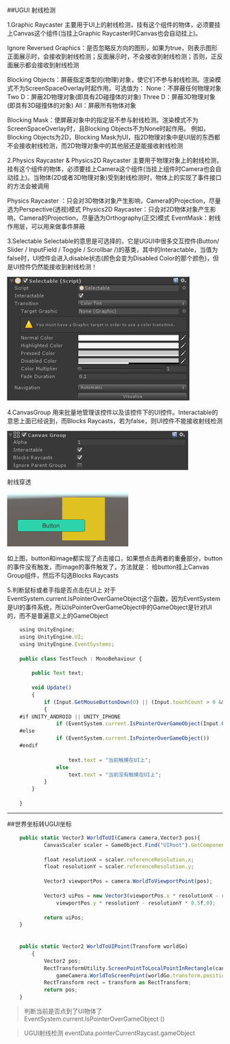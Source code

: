 ##UGUI 射线检测

1.Graphic Raycaster
主要用于UI上的射线检测，挂有这个组件的物体，必须要挂上Canvas这个组件(当挂上Graphic Raycaster时Canvas也会自动挂上)。

Ignore Reversed Graphics：是否忽略反方向的图形，如果为true，则表示图形正面展示时，会接收到射线检测；反面展示时，不会接收到射线检测；否则，正反面展示都会接收到射线检测

Blocking Objects：屏蔽指定类型的(物理)对象，使它们不参与射线检测。渲染模式不为ScreenSpaceOverlay时起作用。可选值为：
None：不屏蔽任何物理对象
Two D：屏蔽2D物理对象(即具有2D碰撞体的对象)
Three D：屏蔽3D物理对象(即具有3D碰撞体的对象)
All：屏蔽所有物体对象

Blocking Mask：使屏蔽对象中的指定层不参与射线检测。渲染模式不为ScreenSpaceOverlay时，且Blocking Objects不为None时起作用。
例如，Blocking Objects为2D，Blocking Mask为UI，指2D物理对象中是UI层的东西都不会接收射线检测，而2D物理对象中的其他层还是能接收射线检测


2.Physics Raycaster & Physics2D Raycaster
主要用于物理对象上的射线检测，挂有这个组件的物体，必须要挂上Camera这个组件(当挂上组件时Camera也会自动挂上)。当物体(2D或者3D物理对象)受到射线检测时，物体上的实现了事件接口的方法会被调用

Physics Raycaster ：只会对3D物体对象产生影响，Camera的Projection，尽量选为Perspective(透视)模式
Physics2D Raycaster：只会对2D物体对象产生影响，Camera的Projection，尽量选为Orthography(正交)模式
EventMask：射线作用层，可以用来做事件屏蔽


3.Selectable
Selectable的意思是可选择的，它是UGUI中很多交互控件(Button/ Slider / InputField / Toggle / Scrollbar /)的基类，其中的Interactable，当值为false时，UI控件会进入disable状态(颜色会变为Disabled Color的那个颜色)，但是UI控件仍然能接收到射线检测！

![](/assets/20160321204010355.png)

4.CanvasGroup
用来批量地管理该控件以及该控件下的UI控件。Interactable的意思上面已经说到，而Blocks Raycasts，若为false，则UI控件不能接收射线检测

![](/assets/20160321205753394.png)

射线穿透

![](/assets/20160321211139604.png)

如上图，button和image都实现了点击接口，如果想点击两者的重叠部分，button的事件没有触发，而image的事件触发了，方法就是：
给button挂上Canvas Group组件，然后不勾选Blocks Raycasts

5.判断鼠标或者手指是否点击在UI上
对于EventSystem.current.IsPointerOverGameObject这个函数，因为EventSystem是UI的事件系统，所以IsPointerOverGameObject中的GameObject是针对UI的，而不是普遍意义上的GameObject

```javascript
    using UnityEngine;  
    using UnityEngine.UI;  
    using UnityEngine.EventSystems;  
      
    public class TestTouch : MonoBehaviour {  
      
        public Text text;  
      
        void Update()   
        {  
            if (Input.GetMouseButtonDown(0) || (Input.touchCount > 0 && Input.GetTouch(0).phase == TouchPhase.Began))  
            {  
    #if UNITY_ANDROID || UNITY_IPHONE  
                if (EventSystem.current.IsPointerOverGameObject(Input.GetTouch(0).fingerId))  
    #else  
                if (EventSystem.current.IsPointerOverGameObject())  
    #endif  
                      
                    text.text = "当前触摸在UI上";  
                else  
                    text.text = "当前没有触摸在UI上";  
            }  
        }  
      
    }
```


---


##世界坐标转UGUI坐标

```javascript
    public static Vector3 WorldToUI(Camera camera,Vector3 pos){  
            CanvasScaler scaler = GameObject.Find("UIRoot").GetComponent<CanvasScaler>();  
      
            float resolutionX = scaler.referenceResolution.x;  
            float resolutionY = scaler.referenceResolution.y;  
      
            Vector3 viewportPos = camera.WorldToViewportPoint(pos);  
      
            Vector3 uiPos = new Vector3(viewportPos.x * resolutionX - resolutionX * 0.5f,  
                viewportPos.y * resolutionY - resolutionY * 0.5f,0);  
      
            return uiPos;  
    }  
    
    
    public static Vector2 WorldToUIPoint(Transform worldGo)  
        {  
            Vector2 pos;  
            RectTransformUtility.ScreenPointToLocalPointInRectangle(canvas.transform as RectTransform,  
                gameCamera.WorldToScreenPoint(worldGo.transform.position), canvas.worldCamera, out pos);  
            RectTransform rect = transform as RectTransform;  
            return pos;  
    }  
```

>判断当前是否点到了UI物体了
>EventSystem.current.IsPointerOverGameObject ()

>UGUI射线检测
>eventData.pointerCurrentRaycast.gameObject